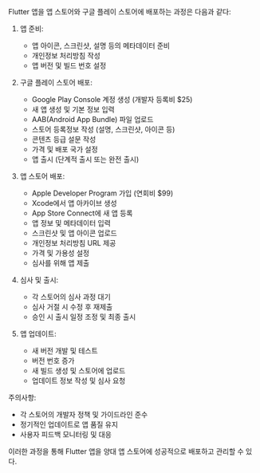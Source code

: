 Flutter 앱을 앱 스토어와 구글 플레이 스토어에 배포하는 과정은 다음과 같다:

1. 앱 준비:
   - 앱 아이콘, 스크린샷, 설명 등의 메타데이터 준비
   - 개인정보 처리방침 작성
   - 앱 버전 및 빌드 번호 설정

2. 구글 플레이 스토어 배포:
   - Google Play Console 계정 생성 (개발자 등록비 $25)
   - 새 앱 생성 및 기본 정보 입력
   - AAB(Android App Bundle) 파일 업로드
   - 스토어 등록정보 작성 (설명, 스크린샷, 아이콘 등)
   - 콘텐츠 등급 설문 작성
   - 가격 및 배포 국가 설정
   - 앱 출시 (단계적 출시 또는 완전 출시)

3. 앱 스토어 배포:
   - Apple Developer Program 가입 (연회비 $99)
   - Xcode에서 앱 아카이브 생성
   - App Store Connect에 새 앱 등록
   - 앱 정보 및 메타데이터 입력
   - 스크린샷 및 앱 아이콘 업로드
   - 개인정보 처리방침 URL 제공
   - 가격 및 가용성 설정
   - 심사를 위해 앱 제출

4. 심사 및 출시:
   - 각 스토어의 심사 과정 대기
   - 심사 거절 시 수정 후 재제출
   - 승인 시 출시 일정 조정 및 최종 출시

5. 앱 업데이트:
   - 새 버전 개발 및 테스트
   - 버전 번호 증가
   - 새 빌드 생성 및 스토어에 업로드
   - 업데이트 정보 작성 및 심사 요청

주의사항:
- 각 스토어의 개발자 정책 및 가이드라인 준수
- 정기적인 업데이트로 앱 품질 유지
- 사용자 피드백 모니터링 및 대응

이러한 과정을 통해 Flutter 앱을 양대 앱 스토어에 성공적으로 배포하고 관리할 수 있다.